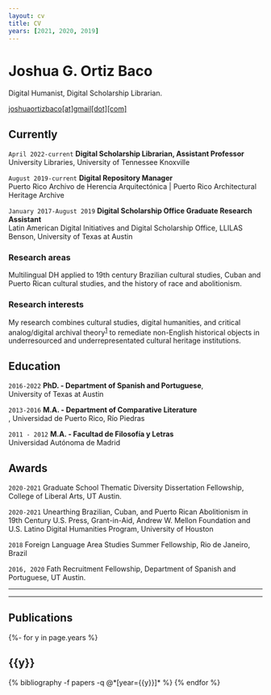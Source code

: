 ```yaml
---
layout: cv
title: CV
years: [2021, 2020, 2019]
---
```

# Joshua G. Ortiz Baco
Digital Humanist, Digital Scholarship Librarian.

<div id="webaddress">
<a href="joshuaortizbaco@gmail.com">joshuaortizbaco[at]gmail[dot][com]</a>
</div>


## Currently

`April 2022-current`
__Digital Scholarship Librarian, Assistant Professor__<br>University Libraries, University of Tennessee Knoxville</br>

`August 2019-current`
__Digital Repository Manager__<br>Puerto Rico Archivo de Herencia Arquitectónica | Puerto Rico Architectural Heritage Archive</br>

`January 2017-August 2019`
__Digital Scholarship Office Graduate Research Assistant__<br>Latin American Digital Initiatives and Digital Scholarship Office, LLILAS Benson, University of Texas at Austin</br>

### Research areas

Multilingual DH applied to 19th century Brazilian cultural studies, Cuban and Puerto Rican cultural studies, and the history of race and abolitionism.


### Research interests

My research combines cultural studies, digital humanities, and critical analog/digital archival theory<sup>[1]</sup> to remediate non-English historical objects in underresourced and underrepresentated cultural heritage institutions. 


## Education

`2016-2022`
__PhD. - Department of Spanish and Portuguese__, <br>University of Texas at Austin</br>

`2013-2016`
__M.A. - Department of Comparative Literature__ <br>, Universidad de Puerto Rico, Río Piedras</br>

`2011 - 2012`
__M.A. - Facultad de Filosofía y Letras__ <br> Universidad Autónoma de Madrid</br>


## Awards

`2020-2021` Graduate School Thematic Diversity Dissertation Fellowship, College of Liberal Arts, UT Austin.

`2020-2021` Unearthing Brazilian, Cuban, and Puerto Rican Abolitionism in 19th Century U.S. Press, Grant-in-Aid, Andrew W. Mellon Foundation and U.S. Latino Digital Humanities Program, University of Houston

`2018` Foreign Language Area Studies Summer Fellowship, Rio de Janeiro, Brazil

`2016, 2020` Fath Recruitment Fellowship, Department of Spanish and Portuguese, UT Austin.

---
---
## Publications
<div class="publications">

{%- for y in page.years %}
  <h2 class="year">{{y}}</h2>
  {% bibliography -f papers -q @*[year={{y}}]* %}
{% endfor %}

</div>

[1]: https://doi.org/10.1093/ahr/rhab359
